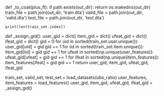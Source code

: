   def _to_coat(plus_ft):
    if path.exists(out_dir):
      return
    os.makedirs(out_dir)
    train_file = path.join(out_dir, 'train.dta')
    valid_file = path.join(out_dir, 'valid.dta')
    test_file = path.join(out_dir, 'test.dta')

    print(len(train_set.index))
  def _assign_gid():
    user_gid = dict()
    item_gid = dict()
    ufeat_gid = dict()
    ifeat_gid = dict()
    gid = 0
    for uid in sorted(train_set.user.unique()):
      user_gid[uid] = gid
      gid += 1
    for iid in sorted(train_set.item.unique()):
      item_gid[iid] = gid
      gid += 1
    for ufeat in sorted(np.unique(user_features)):
      ufeat_gid[ufeat] = gid
      gid += 1
    for ifeat in sorted(np.unique(item_features)):
      item_features[ifeat] = gid
      gid += 1
    return user_gid, item_gid, ufeat_gid, ifeat_gid

  train_set, valid_set, test_set = load_datasets(ubs_ratio)
  user_features, item_features = load_features()
  user_gid, item_gid, ufeat_gid, ifeat_gid = _assign_gid()
